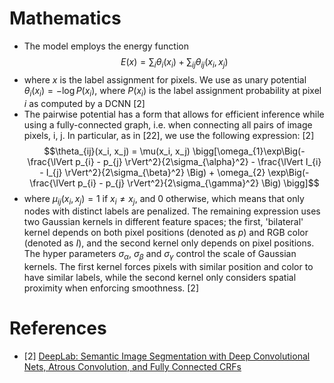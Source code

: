 # Mathematics
- The model employs the energy function
$$E(x) = \sum_i \theta _i(x_i) + \sum _{ij} \theta _{ij}(x_i, x_j)$$
- where $x$ is the label assignment for pixels. We use as unary potential $\theta _i(x_i) = −\log P(x_{i})$, where $P(x_i)$ is the label assignment probability at pixel $i$ as computed by a DCNN [2]
- The pairwise potential has a form that allows for efficient inference while using a fully-connected graph, i.e. when connecting all pairs of image pixels, i, j. In particular, as in [22], we use the following expression: [2]
$$\theta_{ij}(x_i, x_j) = \mu(x_i, x_j) \bigg[\omega_{1}\exp\Big(- \frac{\lVert p_{i} - p_{j} \rVert^2}{2\sigma_{\alpha}^2} - \frac{\lVert I_{i} - I_{j} \rVert^2}{2\sigma_{\beta}^2} \Big) + \omega_{2} \exp\Big(- \frac{\lVert p_{i} - p_{j} \rVert^2}{2\sigma_{\gamma}^2} \Big) \bigg]$$
- where $\mu _{ij} (x_i, x_j) = 1$ if $x_i \ne x_j$, and $0$ otherwise, which means that only nodes with distinct labels are penalized. The remaining expression uses two Gaussian kernels in different feature spaces; the first, 'bilateral' kernel depends on both pixel positions (denoted as $p$) and RGB color (denoted as $I$), and the second kernel only depends on pixel positions. The hyper parameters $\sigma _\alpha$, $\sigma _\beta$ and $\sigma _\gamma$ control the scale of Gaussian kernels. The first kernel forces pixels with similar position and color to have similar labels, while the second kernel only considers spatial proximity when enforcing smoothness. [2]
# References
- [2] [DeepLab: Semantic Image Segmentation with Deep Convolutional Nets, Atrous Convolution, and Fully Connected CRFs](https://arxiv.org/pdf/1606.00915.pdf)